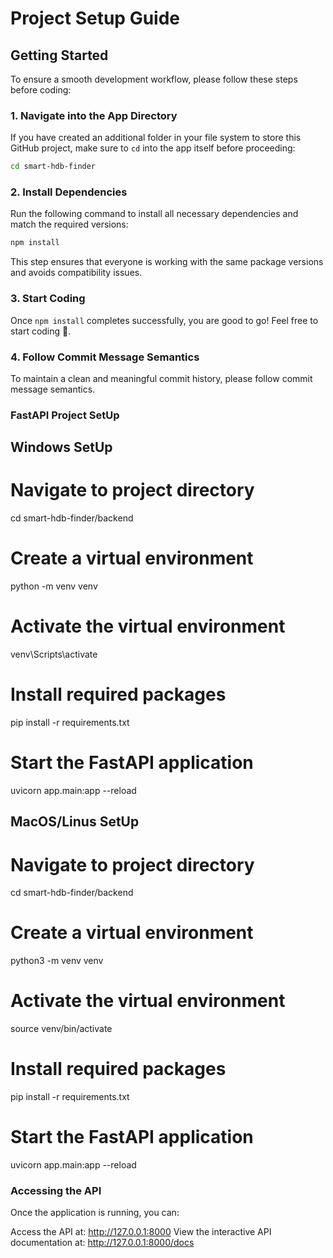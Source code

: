 # Project Setup Guide

## Getting Started

To ensure a smooth development workflow, please follow these steps before coding:

### 1. Navigate into the App Directory
If you have created an additional folder in your file system to store this GitHub project, make sure to `cd` into the app itself before proceeding:
```sh
cd smart-hdb-finder
```

### 2. Install Dependencies
Run the following command to install all necessary dependencies and match the required versions:
```sh
npm install
```

This step ensures that everyone is working with the same package versions and avoids compatibility issues.

### 3. Start Coding
Once `npm install` completes successfully, you are good to go! Feel free to start coding 🚀.

### 4. Follow Commit Message Semantics
To maintain a clean and meaningful commit history, please follow commit message semantics.


### FastAPI Project SetUp

## Windows SetUp

# Navigate to project directory
cd smart-hdb-finder/backend

# Create a virtual environment
python -m venv venv

# Activate the virtual environment
venv\Scripts\activate

# Install required packages
pip install -r requirements.txt

# Start the FastAPI application
uvicorn app.main:app --reload

## MacOS/Linus SetUp

# Navigate to project directory
cd smart-hdb-finder/backend

# Create a virtual environment
python3 -m venv venv

# Activate the virtual environment
source venv/bin/activate

# Install required packages
pip install -r requirements.txt

# Start the FastAPI application
uvicorn app.main:app --reload

### Accessing the API
Once the application is running, you can:

Access the API at: http://127.0.0.1:8000
View the interactive API documentation at: http://127.0.0.1:8000/docs